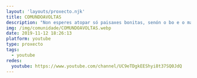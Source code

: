 ```yaml
---
layout: 'layouts/proxecto.njk'
title: COMUNDOAVOLTAS
description: "Non esperes atopar só paisaxes bonitas, senón o bo e o malo de viaxar cun presuposto axustado a sitios non tan coñecidos.\nNalgúns vídeos atoparás información máis detallada (prezos, aloxamentos...) na descripción. \nQuen sabe? Igual nuns meses es ti quen anda comundoavoltas.\n#youtubeiras #youtubeiros #viaxar #canleviaxes #galego"
img: /img/comunidade/COMUNDOAVOLTAS.webp
date: 2019-11-12 18:26:13
platform: youtube
type: proxecto
tags:
  - youtube
redes:
  youtube: https://www.youtube.com/channel/UC9eTDgkEEShyi8t37SQ0JdQ
---
```

